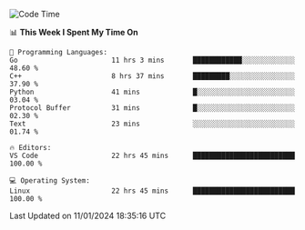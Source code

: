 
<!--START_SECTION:waka-->
![Code Time](http://img.shields.io/badge/Code%20Time-1%2C501%20hrs%2043%20mins-blue)

📊 **This Week I Spent My Time On** 

```text
💬 Programming Languages: 
Go                       11 hrs 3 mins       ████████████░░░░░░░░░░░░░   48.60 % 
C++                      8 hrs 37 mins       █████████░░░░░░░░░░░░░░░░   37.90 % 
Python                   41 mins             █░░░░░░░░░░░░░░░░░░░░░░░░   03.04 % 
Protocol Buffer          31 mins             █░░░░░░░░░░░░░░░░░░░░░░░░   02.30 % 
Text                     23 mins             ░░░░░░░░░░░░░░░░░░░░░░░░░   01.74 % 

🔥 Editors: 
VS Code                  22 hrs 45 mins      █████████████████████████   100.00 % 

💻 Operating System: 
Linux                    22 hrs 45 mins      █████████████████████████   100.00 % 
```


 Last Updated on 11/01/2024 18:35:16 UTC
<!--END_SECTION:waka-->

